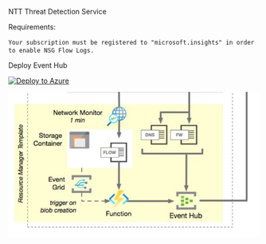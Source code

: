 NTT Threat Detection Service


Requirements:

    Your subscription must be registered to "microsoft.insights" in order to enable NSG Flow Logs. 

Deploy Event Hub

[![Deploy to Azure](https://aka.ms/deploytoazurebutton)](https://portal.azure.com/#create/Microsoft.Template/uri/https%3A%2F%2Fraw.githubusercontent.com%2FNTTS-Innovation%2Fcis-client-deployment%2Fus-region-feature%2FazureDeploy.json)


![Topology](images/topology.png)





